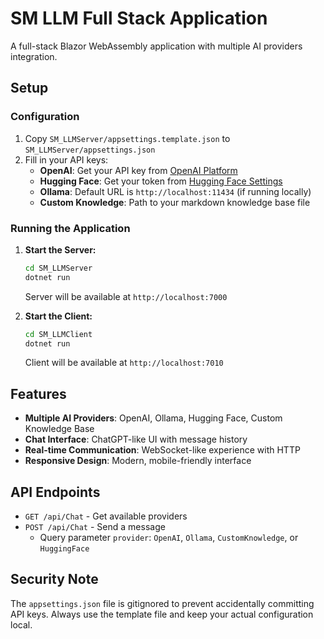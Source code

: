 # SM LLM Full Stack Application

A full-stack Blazor WebAssembly application with multiple AI providers integration.

## Setup

### Configuration

1. Copy `SM_LLMServer/appsettings.template.json` to `SM_LLMServer/appsettings.json`
2. Fill in your API keys:
   - **OpenAI**: Get your API key from [OpenAI Platform](https://platform.openai.com/api-keys)
   - **Hugging Face**: Get your token from [Hugging Face Settings](https://huggingface.co/settings/tokens)
   - **Ollama**: Default URL is `http://localhost:11434` (if running locally)
   - **Custom Knowledge**: Path to your markdown knowledge base file

### Running the Application

1. **Start the Server:**
   ```bash
   cd SM_LLMServer
   dotnet run
   ```
   Server will be available at `http://localhost:7000`

2. **Start the Client:**
   ```bash
   cd SM_LLMClient
   dotnet run
   ```
   Client will be available at `http://localhost:7010`

## Features

- **Multiple AI Providers**: OpenAI, Ollama, Hugging Face, Custom Knowledge Base
- **Chat Interface**: ChatGPT-like UI with message history
- **Real-time Communication**: WebSocket-like experience with HTTP
- **Responsive Design**: Modern, mobile-friendly interface

## API Endpoints

- `GET /api/Chat` - Get available providers
- `POST /api/Chat` - Send a message
  - Query parameter `provider`: `OpenAI`, `Ollama`, `CustomKnowledge`, or `HuggingFace`

## Security Note

The `appsettings.json` file is gitignored to prevent accidentally committing API keys. Always use the template file and keep your actual configuration local.
